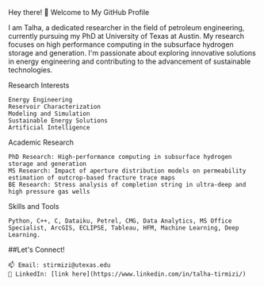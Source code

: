 Hey there! 👋 Welcome to My GitHub Profile


I am Talha, a dedicated researcher in the field of petroleum engineering, currently pursuing my PhD at University of Texas at Austin. My research focuses on high performance computing in the subsurface hydrogen storage and generation. I'm passionate about exploring innovative solutions in energy engineering and contributing to the advancement of sustainable technologies.


Research Interests

    Energy Engineering
    Reservoir Characterization
    Modeling and Simulation
    Sustainable Energy Solutions
    Artificial Intelligence

Academic Research

    PhD Research: High-performance computing in subsurface hydrogen storage and generation
    MS Research: Impact of aperture distribution models on permeability estimation of outcrop-based fracture trace maps
    BE Research: Stress analysis of completion string in ultra-deep and high pressure gas wells
    

Skills and Tools

    Python, C++, C, Dataiku, Petrel, CMG, Data Analytics, MS Office Specialist, ArcGIS, ECLIPSE, Tableau, HFM, Machine Learning, Deep Learning.

##Let's Connect!

    📫 Email: stirmizi@utexas.edu
    💼 LinkedIn: [link here](https://www.linkedin.com/in/talha-tirmizi/)
    
